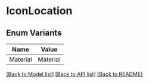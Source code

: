 # IconLocation

## Enum Variants

| Name | Value |
|---- | -----|
| Material | Material |


[[Back to Model list]](../README.md#documentation-for-models) [[Back to API list]](../README.md#documentation-for-api-endpoints) [[Back to README]](../README.md)


